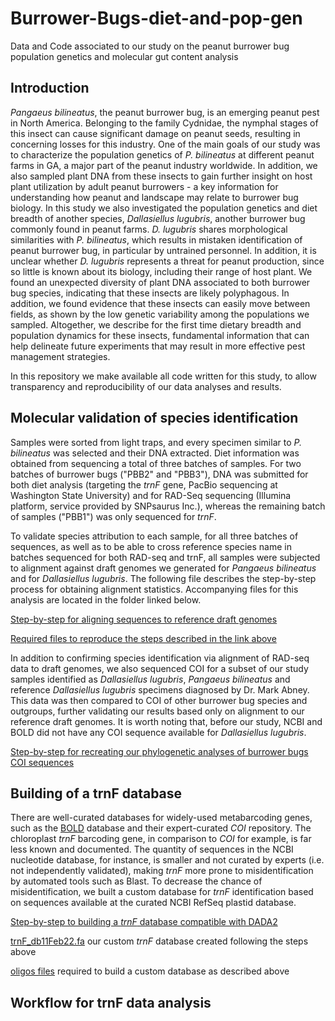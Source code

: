 # Burrower-Bugs-diet-and-pop-gen
 Data and Code associated to our study on the peanut burrower bug population genetics and molecular gut content analysis

## Introduction
_Pangaeus_ _bilineatus_, the peanut burrower bug, is an emerging peanut pest in North America. Belonging to the family Cydnidae, the nymphal stages of this insect can cause significant damage on peanut seeds, resulting in concerning losses for this industry. One of the main goals of our study was to characterize the population genetics of _P._ _bilineatus_ at different peanut farms in GA, a major part of the peanut industry worldwide. In addition, we also sampled plant DNA from these insects to gain further insight on host plant utilization by adult peanut burrowers - a key information for understanding how peanut and landscape may relate to burrower bug biology. In this study we also investigated the population genetics and diet breadth of another species, _Dallasiellus_ _lugubris_, another burrower bug commonly found in peanut farms. _D._ _lugubris_ shares morphological similarities with _P._ _bilineatus_, which results in mistaken identification of peanut burrower bug, in particular by untrained personnel. In addition, it is unclear whether _D._ _lugubris_ represents a threat for peanut production, since so little is known about its biology, including their range of host plant. We found an unexpected diversity of plant DNA associated to both burrower bug species, indicating that these insects are likely polyphagous. In addition, we found evidence that these insects can easily move between fields, as shown by the low genetic variability among the populations we sampled. Altogether, we describe for the first time dietary breadth and population dynamics for these insects, fundamental information that can help delineate future experiments that may result in more effective pest management strategies.

In this repository we make available all code written for this study, to allow transparency and reproducibility of our data analyses and results.

## Molecular validation of species identification
Samples were sorted from light traps, and every specimen similar to _P._ _bilineatus_ was selected and their DNA extracted. Diet information was obtained from sequencing a total of  three batches of samples. For two batches of burrower bugs ("PBB2" and "PBB3"), DNA was submitted for both diet analysis (targeting the _trnF_ gene, PacBio sequencing at Washington State University) and for RAD-Seq sequencing (Illumina platform, service provided by SNPsaurus Inc.), whereas the remaining batch of samples ("PBB1") was only sequenced for _trnF_.

To validate species attribution to each sample, for all three batches of sequences, as well as to be able to cross reference species name in batches sequenced for both RAD-seq and trnF, all samples were subjected to alignment against draft genomes we generated for _Pangaeus_ _bilineatus_ and for _Dallasiellus_ _lugubris_. The following file describes the step-by-step process for obtaining alignment statistics. Accompanying files for this analysis are located in the folder linked below.

[Step-by-step for aligning sequences to reference draft genomes](https://github.com/PedroDaPos/Burrower-Bugs-diet-and-pop-gen/blob/main/Species%20ID%20validation/bowtie_alignment_burrowerbugs.txt)

[Required files to reproduce the steps described in the link above](https://github.com/PedroDaPos/Burrower-Bugs-diet-and-pop-gen/tree/main/Species%20ID%20validation)

In addition to confirming species identification via alignment of RAD-seq data to draft genomes, we also sequenced COI for a subset of our study samples identified as _Dallasiellus_ _lugubris_, _Pangaeus_ _bilineatus_ and reference _Dallasiellus_ _lugubris_ specimens diagnosed by Dr. Mark Abney. This data was then compared to COI of other burrower bug species and outgroups, further validating our results based only on alignment to our reference draft genomes. It is worth noting that, before our study, NCBI and BOLD did not have any COI sequence available for _Dallasiellus_ _lugubris_.

[Step-by-step for recreating our phylogenetic analyses of burrower bugs COI sequences](https://github.com/PedroDaPos/Burrower-Bugs-diet-and-pop-gen/blob/main/Species%20ID%20validation/Sanger%20Sequencing%20and%20identification/tree_building_method.txt)

## Building of a trnF database
There are well-curated databases for widely-used metabarcoding genes, such as the [BOLD](https://v3.boldsystems.org) database and their expert-curated _COI_ repository. The chloroplast _trnF_ barcoding gene, in comparison to _COI_ for example, is far less known and documented. The quantity of sequences in the NCBI nucleotide database, for instance, is smaller and not curated by experts (i.e. not independently validated), making _trnF_ more prone to misidentification by automated tools such as Blast. To decrease the chance of misidentification, we built a custom database for _trnF_ identification based on sequences available at the curated NCBI RefSeq plastid database.

[Step-by-step to building a _trnF_ database compatible with DADA2](https://github.com/PedroDaPos/Burrower-Bugs-diet-and-pop-gen/blob/main/Custom%20trnF%20Database%20Build/custom_generate_database_worflow.txt)

[trnF_db11Feb22.fa](https://github.com/PedroDaPos/Burrower-Bugs-diet-and-pop-gen/blob/main/Custom%20trnF%20Database%20Build/trnF_db11Feb22.fa) our custom _trnF_ database created following the steps above

[oligos files](https://github.com/PedroDaPos/Burrower-Bugs-diet-and-pop-gen/blob/main/Custom%20trnF%20Database%20Build/oligos.file) required to build a custom database as described above

## Workflow for trnF data analysis
